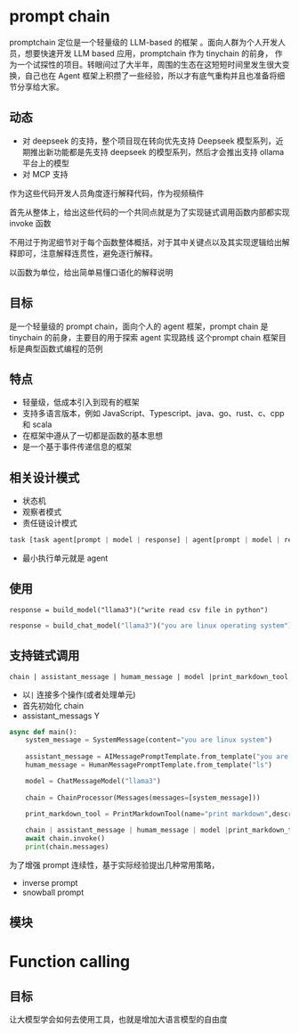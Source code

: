 # prompt chain

promptchain 定位是一个轻量级的 LLM-based 的框架 。面向人群为个人开发人员，想要快速开发 LLM based 应用，promptchain 作为 tinychain 的前身， 作为一个试探性的项目。转眼间过了大半年，周围的生态在这短短时间里发生很大变换，自己也在 Agent 框架上积攒了一些经验，所以才有底气重构并且也准备将细节分享给大家。

## 动态
- 对 deepseek 的支持，整个项目现在转向优先支持 Deepseek 模型系列，近期推出新功能都是先支持 deepseek 的模型系列，然后才会推出支持 ollama 平台上的模型
- 对 MCP 支持

作为这些代码开发人员角度逐行解释代码，作为视频稿件




首先从整体上，给出这些代码的一个共同点就是为了实现链式调用函数内部都实现 invoke 函数



不用过于拘泥细节对于每个函数整体概括，对于其中关键点以及其实现逻辑给出解释即可，注意解释连贯性，避免逐行解释。



以函数为单位，给出简单易懂口语化的解释说明


## 目标
是一个轻量级的 prompt chain，面向个人的 agent 框架，prompt chain 是 tinychain 的前身，主要目的用于探索 agent 实现路线 
这个prompt chain 框架目标是典型函数式编程的范例

## 特点
- 轻量级，低成本引入到现有的框架
- 支持多语言版本，例如 JavaScript、Typescript、java、go、rust、c、cpp 和 scala
- 在框架中遵从了一切都是函数的基本思想
- 是一个基于事件传递信息的框架


## 相关设计模式
- 状态机
- 观察者模式
- 责任链设计模式

```python
task [task agent[prompt | model | response] | agent[prompt | model | respone] outputcheck(target fn)-> task
```

- 最小执行单元就是 agent 



## 使用
```pyhton
response = build_model("llama3")("write read csv file in python")
```
```python
response = build_chat_model("llama3")("you are linux operating system")("ls command")
```

## 支持链式调用
```
chain | assistant_message | humam_message | model |print_markdown_tool
```
- 以`|` 连接多个操作(或者处理单元)
- 首先初始化 chain 
- assistant_messags Y

```python
async def main():
    system_message = SystemMessage(content="you are linux system")
    
    assistant_message = AIMessagePromptTemplate.from_template("you are very help assistant")
    humam_message = HumanMessagePromptTemplate.from_template("ls")

    model = ChatMessageModel("llama3")
    
    chain = ChainProcessor(Messages(messages=[system_message]))

    print_markdown_tool = PrintMarkdownTool(name="print markdown",description="print markdown")
    
    chain | assistant_message | humam_message | model |print_markdown_tool
    await chain.invoke()
    print(chain.messages)
```


为了增强 prompt 连续性，基于实际经验提出几种常用策略，
- inverse prompt
- snowball prompt

## 模块





# Function calling
## 目标
让大模型学会如何去使用工具，也就是增加大语言模型的自由度